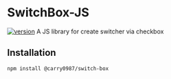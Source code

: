 # SwitchBox-JS
[![version](https://img.shields.io/npm/v/@carry0987/switch-box.svg)](https://www.npmjs.com/package/@carry0987/switch-box)
A JS library for create switcher via checkbox

## Installation
```bash
npm install @carry0987/switch-box
```

